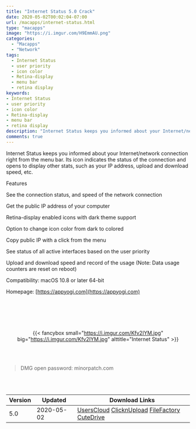 ```yaml
---
title: "Internet Status 5.0 Crack"
date: 2020-05-02T00:02:04-07:00
url: /macapps/internet-status.html
type: "macapps"
image: "https://i.imgur.com/H9EmmAU.png"
categories:
  - "Macapps"
  - "Network"
tags:
  - Internet Status
  - user priority
  - icon color
  - Retina-display
  - menu bar
  - retina display
keywords:
- Internet Status
- user priority
- icon color
- Retina-display
- menu bar
- retina display
description: "Internet Status keeps you informed about your Internet/network connection right from the menu bar. Its icon indicates the status of the connection and opens to display other stats, such as your IP address, upload and download speed, etc"
comments: true
---
```


Internet Status keeps you informed about your Internet/network connection right from the menu bar. Its icon indicates the status of the connection and opens to display other stats, such as your IP address, upload and download speed, etc.


Features

See the connection status, and speed of the network connection

Get the public IP address of your computer

Retina-display enabled icons with dark theme support

Option to change icon color from dark to colored

Copy public IP with a click from the menu

See status of all active interfaces based on the user priority

Upload and download speed and record of the usage (Note: Data usage counters are reset on reboot)


Compatibility: macOS 10.8 or later 64-bit

Homepage: [https://appyogi.com](https://appyogi.com)

<br/>
<br/>
<script async src="https://pagead2.googlesyndication.com/pagead/js/adsbygoogle.js"></script>
<ins class="adsbygoogle"
     style="display:block; text-align:center;"
     data-ad-layout="in-article"
     data-ad-format="fluid"
     data-ad-client="ca-pub-8746275014476192"
     data-ad-slot="5144997159"></ins>
<script>
     (adsbygoogle = window.adsbygoogle || []).push({});
</script>
<br/>
<br/>


<center>

{{< fancybox small="https://i.imgur.com/Kfv2IYM.jpg" big="https://i.imgur.com/Kfv2IYM.jpg" alttitle="Internet Status" >}}

</center>

<br/>
<br/>


> DMG open password: minorpatch.com

<br/>

<br/>
<div id="history_version" class="history_version">

| Version | Updated | Download Links |
| ---- | ---- | ---- |
| 5.0 | 2020-05-02 | [UsersCloud](https://ouo.io/tejVty)   [ClicknUpload](https://ouo.io/a2zAZ1)   [FileFactory](https://ouo.io/SNQoGZ)   [CuteDrive](https://ouo.io/QG9rJ7T) |

</div>
